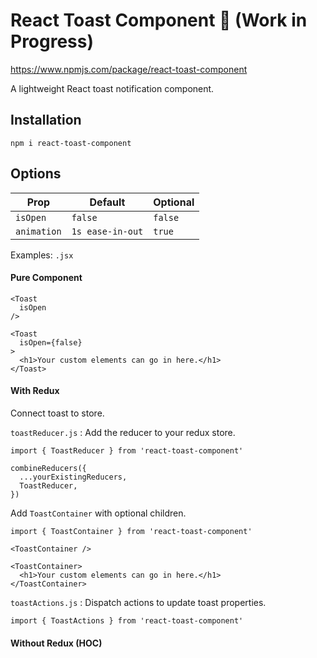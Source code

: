 # React Toast Component 🍞 (Work in Progress)

https://www.npmjs.com/package/react-toast-component

A lightweight React toast notification component.

## Installation

`npm i react-toast-component`

## Options

| Prop        | Default          | Optional |
| ----------- | ---------------- | -------- |
| `isOpen`    | `false`          | `false`  |
| `animation` | `1s ease-in-out` | `true`   |

Examples: `.jsx`

#### Pure Component

```
<Toast
  isOpen
/>
```

```
<Toast
  isOpen={false}
>
  <h1>Your custom elements can go in here.</h1>
</Toast>
```

#### With Redux

Connect toast to store.

`toastReducer.js` : Add the reducer to your redux store.

```
import { ToastReducer } from 'react-toast-component'
```

```
combineReducers({
  ...yourExistingReducers,
  ToastReducer,
})
```

Add `ToastContainer` with optional children.

```
import { ToastContainer } from 'react-toast-component'
```

```
<ToastContainer />
```

```
<ToastContainer>
  <h1>Your custom elements can go in here.</h1>
</ToastContainer>
```

`toastActions.js` : Dispatch actions to update toast properties.

```
import { ToastActions } from 'react-toast-component'
```

#### Without Redux (HOC)
